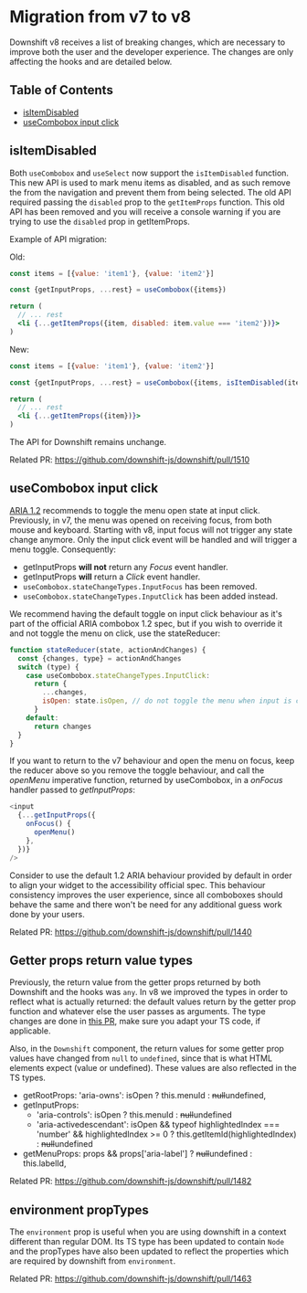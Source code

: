 # Migration from v7 to v8

Downshift v8 receives a list of breaking changes, which are necessary to improve
both the user and the developer experience. The changes are only affecting the
hooks and are detailed below.

## Table of Contents

<!-- START doctoc generated TOC please keep comment here to allow auto update -->
<!-- DON'T EDIT THIS SECTION, INSTEAD RE-RUN doctoc TO UPDATE -->

- [isItemDisabled](#isitemdisabled)
- [useCombobox input click](#usecombobox-input-click)

<!-- END doctoc generated TOC please keep comment here to allow auto update -->

## isItemDisabled

Both `useCombobox` and `useSelect` now support the `isItemDisabled` function.
This new API is used to mark menu items as disabled, and as such remove the from
the navigation and prevent them from being selected. The old API required
passing the `disabled` prop to the `getItemProps` function. This old API has
been removed and you will receive a console warning if you are trying to use the
`disabled` prop in getItemProps.

Example of API migration:

Old:

```jsx
const items = [{value: 'item1'}, {value: 'item2'}]

const {getInputProps, ...rest} = useCombobox({items})

return (
  // ... rest
  <li {...getItemProps({item, disabled: item.value === 'item2'})}>
)
```

New:

```jsx
const items = [{value: 'item1'}, {value: 'item2'}]

const {getInputProps, ...rest} = useCombobox({items, isItemDisabled(item, _index) { return item.value === 'item2' }})

return (
  // ... rest
  <li {...getItemProps({item})}>
)
```

The API for Downshift remains unchange.

Related PR: https://github.com/downshift-js/downshift/pull/1510

## useCombobox input click

[ARIA 1.2](combobox-aria-example) recommends to toggle the menu open state at
input click. Previously, in v7, the menu was opened on receiving focus, from
both mouse and keyboard. Starting with v8, input focus will not trigger any
state change anymore. Only the input click event will be handled and will
trigger a menu toggle. Consequently:

- getInputProps **will not** return any _Focus_ event handler.
- getInputProps **will** return a _Click_ event handler.
- `useCombobox.stateChangeTypes.InputFocus` has been removed.
- `useCombobox.stateChangeTypes.InputClick` has been added instead.

We recommend having the default toggle on input click behaviour as it's part of
the official ARIA combobox 1.2 spec, but if you wish to override it and not
toggle the menu on click, use the stateReducer:

```js
function stateReducer(state, actionAndChanges) {
  const {changes, type} = actionAndChanges
  switch (type) {
    case useCombobox.stateChangeTypes.InputClick:
      return {
        ...changes,
        isOpen: state.isOpen, // do not toggle the menu when input is clicked.
      }
    default:
      return changes
  }
}
```

If you want to return to the v7 behaviour and open the menu on focus, keep the
reducer above so you remove the toggle behaviour, and call the _openMenu_
imperative function, returned by useCombobox, in a _onFocus_ handler passed to
_getInputProps_:

```js
<input
  {...getInputProps({
    onFocus() {
      openMenu()
    },
  })}
/>
```

Consider to use the default 1.2 ARIA behaviour provided by default in order to
align your widget to the accessibility official spec. This behaviour consistency
improves the user experience, since all comboboxes should behave the same and
there won't be need for any additional guess work done by your users.

Related PR: https://github.com/downshift-js/downshift/pull/1440

## Getter props return value types

Previously, the return value from the getter props returned by both Downshift
and the hooks was `any`. In v8 we improved the types in order to reflect what is
actually returned: the default values return by the getter prop function and
whatever else the user passes as arguments. The type changes are done in
[this PR](https://github.com/downshift-js/downshift/pull/1482), make sure you
adapt your TS code, if applicable.

Also, in the `Downshift` component, the return values for some getter prop
values have changed from `null` to `undefined`, since that is what HTML elements
expect (value or undefined). These values are also reflected in the TS types.

- getRootProps: 'aria-owns': isOpen ? this.menuId : ~~null~~undefined,
- getInputProps:
  - 'aria-controls': isOpen ? this.menuId : ~~null~~undefined
  - 'aria-activedescendant': isOpen && typeof highlightedIndex === 'number' &&
    highlightedIndex >= 0 ? this.getItemId(highlightedIndex) : ~~null~~undefined
- getMenuProps: props && props['aria-label'] ? ~~null~~undefined : this.labelId,

Related PR: https://github.com/downshift-js/downshift/pull/1482

## environment propTypes

The `environment` prop is useful when you are using downshift in a context
different than regular DOM. Its TS type has been updated to contain `Node` and
the propTypes have also been updated to reflect the properties which are
required by downshift from `environment`.

Related PR: https://github.com/downshift-js/downshift/pull/1463

[combobox-aria-example]:
  https://www.w3.org/WAI/ARIA/apg/example-index/combobox/combobox-autocomplete-list.html
